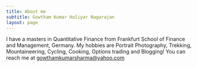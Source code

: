 ```yaml
---
title: About me
subtitle: Gowtham Kumar Huliyar Nagarajan
layout: page
---
```


I have a masters in Quantitative Finance from Frankfurt School of Finance and Management, Germany.   My hobbies are Portrait Photography, Trekking, Mountaineering, Cycling, Cooking, Options trading and Blogging! You can reach me at gowthamkumarsharma@yahoo.com

